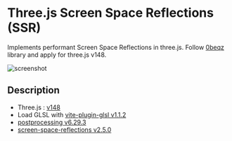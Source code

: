 # Three.js Screen Space Reflections (SSR)

Implements performant Screen Space Reflections in three.js.
Follow [0beqz](https://github.com/0beqz/screen-space-reflections) library and apply for three.js v148.


![screenshot](public/screenshot.png)

## Description

- Three.js : [v148](https://unpkg.com/browse/three@0.148.0/)
- Load GLSL with [vite-plugin-glsl v1.1.2](https://www.npmjs.com/package/vite-plugin-glsl)
- [postprocessing v6.29.3](https://www.npmjs.com/package/postprocessing)
- [screen-space-reflections v2.5.0](https://github.com/0beqz/screen-space-reflections)
